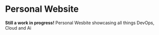 # Personal Website
**Still a work in progress!**
Personal Wesbite showcasing all things DevOps, Cloud and Ai
